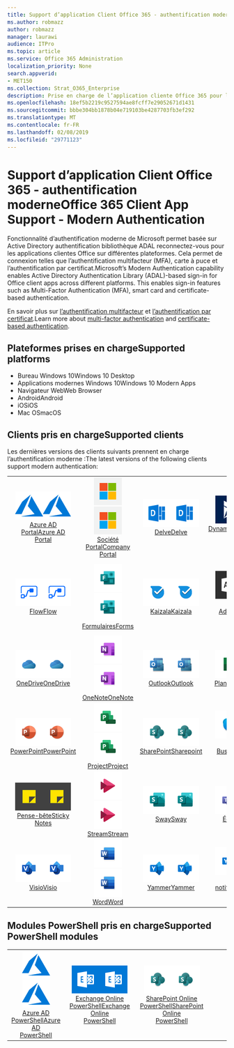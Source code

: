 ```yaml
---
title: Support d’application Client Office 365 - authentification moderne
ms.author: robmazz
author: robmazz
manager: laurawi
audience: ITPro
ms.topic: article
ms.service: Office 365 Administration
localization_priority: None
search.appverid:
- MET150
ms.collection: Strat_O365_Enterprise
description: Prise en charge de l’application cliente Office 365 pour l’authentification moderne.
ms.openlocfilehash: 18ef5b2219c9527594ae8fcff7e29052671d1431
ms.sourcegitcommit: bbbe304bb1878b04e719103be4287703fb3ef292
ms.translationtype: MT
ms.contentlocale: fr-FR
ms.lasthandoff: 02/08/2019
ms.locfileid: "29771123"
---
```

# <a name="office-365-client-app-support---modern-authentication"></a><span data-ttu-id="6e0a3-103">Support d’application Client Office 365 - authentification moderne</span><span class="sxs-lookup"><span data-stu-id="6e0a3-103">Office 365 Client App Support - Modern Authentication</span></span>

<span data-ttu-id="6e0a3-p101">Fonctionnalité d’authentification moderne de Microsoft permet basée sur Active Directory authentification bibliothèque ADAL reconnectez-vous pour les applications clientes Office sur différentes plateformes. Cela permet de connexion telles que l’authentification multifacteur (MFA), carte à puce et l’authentification par certificat.</span><span class="sxs-lookup"><span data-stu-id="6e0a3-p101">Microsoft’s Modern Authentication capability enables Active Directory Authentication Library (ADAL)-based sign-in for Office client apps across different platforms. This enables sign-in features such as Multi-Factor Authentication (MFA), smart card and certificate-based authentication.</span></span>

<span data-ttu-id="6e0a3-106">En savoir plus sur [l’authentification multifacteur](https://docs.microsoft.com/azure/active-directory/authentication/multi-factor-authentication) et [l’authentification par certificat](https://docs.microsoft.com/azure/active-directory/active-directory-certificate-based-authentication-get-started).</span><span class="sxs-lookup"><span data-stu-id="6e0a3-106">Learn more about [multi-factor authentication](https://docs.microsoft.com/azure/active-directory/authentication/multi-factor-authentication) and [certificate-based authentication](https://docs.microsoft.com/azure/active-directory/active-directory-certificate-based-authentication-get-started).</span></span>

## <a name="supported-platforms"></a><span data-ttu-id="6e0a3-107">Plateformes prises en charge</span><span class="sxs-lookup"><span data-stu-id="6e0a3-107">Supported platforms</span></span>

 - <span data-ttu-id="6e0a3-108">Bureau Windows 10</span><span class="sxs-lookup"><span data-stu-id="6e0a3-108">Windows 10 Desktop</span></span>
 - <span data-ttu-id="6e0a3-109">Applications modernes Windows 10</span><span class="sxs-lookup"><span data-stu-id="6e0a3-109">Windows 10 Modern Apps</span></span>
 - <span data-ttu-id="6e0a3-110">Navigateur Web</span><span class="sxs-lookup"><span data-stu-id="6e0a3-110">Web Browser</span></span>
 - <span data-ttu-id="6e0a3-111">Android</span><span class="sxs-lookup"><span data-stu-id="6e0a3-111">Android</span></span>
 - <span data-ttu-id="6e0a3-112">iOS</span><span class="sxs-lookup"><span data-stu-id="6e0a3-112">iOS</span></span>
 - <span data-ttu-id="6e0a3-113">Mac OS</span><span class="sxs-lookup"><span data-stu-id="6e0a3-113">macOS</span></span>

## <a name="supported-clients"></a><span data-ttu-id="6e0a3-114">Clients pris en charge</span><span class="sxs-lookup"><span data-stu-id="6e0a3-114">Supported clients</span></span>

<span data-ttu-id="6e0a3-115">Les dernières versions des clients suivants prennent en charge l’authentification moderne :</span><span class="sxs-lookup"><span data-stu-id="6e0a3-115">The latest versions of the following clients support modern authentication:</span></span>

| | | | | | |
|:---:|:---:|:---:|:---:|:---:|:---:|
| <span data-ttu-id="6e0a3-116">![Icône Azure](media/o365-azure-64x64.png)</span><span class="sxs-lookup"><span data-stu-id="6e0a3-116">![Azure icon](media/o365-azure-64x64.png)</span></span> <br> [<span data-ttu-id="6e0a3-117">Azure AD <br> Portal</span><span class="sxs-lookup"><span data-stu-id="6e0a3-117">Azure AD <br> Portal </span></span>](https://azure.microsoft.com/features/azure-portal/) | <span data-ttu-id="6e0a3-118">![Icône de portail d’entreprise](media/o365-microsoft-64x64.png)</span><span class="sxs-lookup"><span data-stu-id="6e0a3-118">![Company portal icon](media/o365-microsoft-64x64.png)</span></span> <br> [<span data-ttu-id="6e0a3-119">Société <br> Portal</span><span class="sxs-lookup"><span data-stu-id="6e0a3-119">Company <br> Portal </span></span>](https://docs.microsoft.com/intune-user-help/sign-in-to-the-company-portal) | <span data-ttu-id="6e0a3-120">![Entrer l’icône](media/o365-delve-64x64.png)</span><span class="sxs-lookup"><span data-stu-id="6e0a3-120">![Delve icon](media/o365-delve-64x64.png)</span></span> <br> [<span data-ttu-id="6e0a3-121">Delve</span><span class="sxs-lookup"><span data-stu-id="6e0a3-121">Delve</span></span>](https://products.office.com/business/intelligent-search) | <span data-ttu-id="6e0a3-122">![Icône Dynamics 365](media/o365-dynamics365-64x64.png)</span><span class="sxs-lookup"><span data-stu-id="6e0a3-122">![Dynamics 365 icon](media/o365-dynamics365-64x64.png)</span></span> <br> [<span data-ttu-id="6e0a3-123">Dynamics 365</span><span class="sxs-lookup"><span data-stu-id="6e0a3-123">Dynamics 365</span></span>](https://dynamics.microsoft.com) | <span data-ttu-id="6e0a3-124">![Icône Excel](media/o365-excel-64x64.png)</span><span class="sxs-lookup"><span data-stu-id="6e0a3-124">![Excel icon](media/o365-excel-64x64.png)</span></span> <br> [<span data-ttu-id="6e0a3-125">Excel</span><span class="sxs-lookup"><span data-stu-id="6e0a3-125">Excel</span></span>](https://products.office.com/excel) |
| <span data-ttu-id="6e0a3-126">![Icône de flux](media/o365-flow-64x64.png)</span><span class="sxs-lookup"><span data-stu-id="6e0a3-126">![Flow icon](media/o365-flow-64x64.png)</span></span> <br> [<span data-ttu-id="6e0a3-127">Flow</span><span class="sxs-lookup"><span data-stu-id="6e0a3-127">Flow</span></span>](https://flow.microsoft.com) | <span data-ttu-id="6e0a3-128">![Icône de formulaires](media/o365-forms-64x64.png)</span><span class="sxs-lookup"><span data-stu-id="6e0a3-128">![Forms icon](media/o365-forms-64x64.png)</span></span> <br> [<span data-ttu-id="6e0a3-129">Formulaires</span><span class="sxs-lookup"><span data-stu-id="6e0a3-129">Forms</span></span>](https://flow.microsoft.com/connectors/shared_microsoftforms/microsoft-forms/) | <span data-ttu-id="6e0a3-130">![Icône Kaizala](media/o365-kaizala-64x64.png)</span><span class="sxs-lookup"><span data-stu-id="6e0a3-130">![Kaizala icon](media/o365-kaizala-64x64.png)</span></span> <br> [<span data-ttu-id="6e0a3-131">Kaizala</span><span class="sxs-lookup"><span data-stu-id="6e0a3-131">Kaizala</span></span>](https://products.office.com/en/business/microsoft-kaizala) | <span data-ttu-id="6e0a3-132">![Icône d’administration d’Office 365](media/o365-o365admin-64x64.png)</span><span class="sxs-lookup"><span data-stu-id="6e0a3-132">![Office 365 Admin icon](media/o365-o365admin-64x64.png)</span></span> <br> [<span data-ttu-id="6e0a3-133">Office 365 <br> Admin</span><span class="sxs-lookup"><span data-stu-id="6e0a3-133">Office 365 <br> Admin</span></span>](https://products.office.com/business/manage-office-365-admin-app) | <span data-ttu-id="6e0a3-134">![Icône Loupe](media/o365-lens-64x64.png)</span><span class="sxs-lookup"><span data-stu-id="6e0a3-134">![Lens icon](media/o365-lens-64x64.png)</span></span> <br> [<span data-ttu-id="6e0a3-135">Office Lens</span><span class="sxs-lookup"><span data-stu-id="6e0a3-135">Office Lens</span></span>](https://www.microsoft.com/p/office-lens/9wzdncrfj3t8?activetab=pivot%3Aoverviewtab) | 
| <span data-ttu-id="6e0a3-136">![OneDrive entreprise icône](media/o365-OneDrive-64x64.png)</span><span class="sxs-lookup"><span data-stu-id="6e0a3-136">![OneDrive for Business icon](media/o365-OneDrive-64x64.png)</span></span> <br> [<span data-ttu-id="6e0a3-137">OneDrive</span><span class="sxs-lookup"><span data-stu-id="6e0a3-137">OneDrive</span></span>](https://products.office.com/onedrive-for-business/online-cloud-storage) |  <span data-ttu-id="6e0a3-138">![Icône OneNote](media/o365-OneNote-64x64.png)</span><span class="sxs-lookup"><span data-stu-id="6e0a3-138">![OneNote icon](media/o365-OneNote-64x64.png)</span></span> <br> [<span data-ttu-id="6e0a3-139">OneNote</span><span class="sxs-lookup"><span data-stu-id="6e0a3-139">OneNote</span></span>](https://products.office.com/onenote) | <span data-ttu-id="6e0a3-140">![Icône Outlook](media/o365-outlook-64x64.png)</span><span class="sxs-lookup"><span data-stu-id="6e0a3-140">![Outlook icon](media/o365-outlook-64x64.png)</span></span> <br> [<span data-ttu-id="6e0a3-141">Outlook</span><span class="sxs-lookup"><span data-stu-id="6e0a3-141">Outlook</span></span>](https://products.office.com/outlook) | <span data-ttu-id="6e0a3-142">![Icône du planificateur](media/o365-planner-64x64.png)</span><span class="sxs-lookup"><span data-stu-id="6e0a3-142">![Planner icon](media/o365-planner-64x64.png)</span></span> <br> [<span data-ttu-id="6e0a3-143">Planificateur</span><span class="sxs-lookup"><span data-stu-id="6e0a3-143">Planner</span></span>](https://products.office.com/business/task-management-software) | <span data-ttu-id="6e0a3-144">![Icône PowerBI](media/o365-powerbi-64x64.png)</span><span class="sxs-lookup"><span data-stu-id="6e0a3-144">![PowerBI icon](media/o365-powerbi-64x64.png)</span></span> <br> [<span data-ttu-id="6e0a3-145">Power BI</span><span class="sxs-lookup"><span data-stu-id="6e0a3-145">Power BI</span></span>](https://powerbi.microsoft.com)
| <span data-ttu-id="6e0a3-146">![Icône PowerPoint](media/o365-powerpoint-64x64.png)</span><span class="sxs-lookup"><span data-stu-id="6e0a3-146">![PowerPoint icon](media/o365-powerpoint-64x64.png)</span></span> <br> [<span data-ttu-id="6e0a3-147">PowerPoint</span><span class="sxs-lookup"><span data-stu-id="6e0a3-147">PowerPoint</span></span>](https://products.office.com/powerpoint) | <span data-ttu-id="6e0a3-148">![Icône de projet](media/o365-project-64x64.png)</span><span class="sxs-lookup"><span data-stu-id="6e0a3-148">![Project icon](media/o365-project-64x64.png)</span></span> <br> [<span data-ttu-id="6e0a3-149">Project</span><span class="sxs-lookup"><span data-stu-id="6e0a3-149">Project</span></span>](https://products.office.com/project) | <span data-ttu-id="6e0a3-150">![Icône SharePoint](media/o365-sharepoint-64x64.png)</span><span class="sxs-lookup"><span data-stu-id="6e0a3-150">![SharePoint icon](media/o365-sharepoint-64x64.png)</span></span> <br> [<span data-ttu-id="6e0a3-151">SharePoint</span><span class="sxs-lookup"><span data-stu-id="6e0a3-151">Sharepoint</span></span>](https://products.office.com/sharepoint) | <span data-ttu-id="6e0a3-152">![Skype pour entreprise icône](media/o365-skypeforbusiness-64x64.png)</span><span class="sxs-lookup"><span data-stu-id="6e0a3-152">![Skype for Business icon](media/o365-skypeforbusiness-64x64.png)</span></span> <br> [<span data-ttu-id="6e0a3-153">Skype pour <br> Business</span><span class="sxs-lookup"><span data-stu-id="6e0a3-153">Skype for <br> Business</span></span>](https://www.skype.com/business/) | <span data-ttu-id="6e0a3-154">![Icône StaffHub](media/o365-staffhub-64x64.png)</span><span class="sxs-lookup"><span data-stu-id="6e0a3-154">![StaffHub icon](media/o365-staffhub-64x64.png)</span></span> <br> [<span data-ttu-id="6e0a3-155">StaffHub</span><span class="sxs-lookup"><span data-stu-id="6e0a3-155">StaffHub</span></span>](https://products.office.com/microsoft-staffhub/staff-scheduling-software)
| <span data-ttu-id="6e0a3-156">![Icône de Notes pense-bête](media/o365-stickynotes-64x64.png)</span><span class="sxs-lookup"><span data-stu-id="6e0a3-156">![Sticky Notes icon](media/o365-stickynotes-64x64.png)</span></span> <br> [<span data-ttu-id="6e0a3-157">Pense-bête</span><span class="sxs-lookup"><span data-stu-id="6e0a3-157">Sticky Notes</span></span>](https://www.microsoft.com/p/microsoft-sticky-notes/9nblggh4qghw) | <span data-ttu-id="6e0a3-158">![Icône de flux de données](media/o365-stream-64x64.png)</span><span class="sxs-lookup"><span data-stu-id="6e0a3-158">![Stream icon](media/o365-stream-64x64.png)</span></span> <br> [<span data-ttu-id="6e0a3-159">Stream</span><span class="sxs-lookup"><span data-stu-id="6e0a3-159">Stream</span></span>](https://stream.microsoft.com) | <span data-ttu-id="6e0a3-160">![Icône de balancement](media/o365-sway-64x64.png)</span><span class="sxs-lookup"><span data-stu-id="6e0a3-160">![Sway icon](media/o365-sway-64x64.png)</span></span> <br> [<span data-ttu-id="6e0a3-161">Sway</span><span class="sxs-lookup"><span data-stu-id="6e0a3-161">Sway</span></span>](https://sway.com) | <span data-ttu-id="6e0a3-162">![Icône d’équipes](media/o365-teams-64x64.png)</span><span class="sxs-lookup"><span data-stu-id="6e0a3-162">![Teams icon](media/o365-teams-64x64.png)</span></span> <br> [<span data-ttu-id="6e0a3-163">Équipes</span><span class="sxs-lookup"><span data-stu-id="6e0a3-163">Teams</span></span>](https://products.office.com/microsoft-teams/group-chat-software) | <span data-ttu-id="6e0a3-164">![Icône des tâches](media/o365-todo-64x64.png)</span><span class="sxs-lookup"><span data-stu-id="6e0a3-164">![To-Do icon](media/o365-todo-64x64.png)</span></span> <br> [<span data-ttu-id="6e0a3-165">To-Do</span><span class="sxs-lookup"><span data-stu-id="6e0a3-165">To-Do</span></span>](https://todo.microsoft.com)
| <span data-ttu-id="6e0a3-166">![Icône Visio](media/o365-visio-64x64.png)</span><span class="sxs-lookup"><span data-stu-id="6e0a3-166">![Visio icon](media/o365-visio-64x64.png)</span></span> <br> [<span data-ttu-id="6e0a3-167">Visio</span><span class="sxs-lookup"><span data-stu-id="6e0a3-167">Visio</span></span>](https://products.office.com/visio/flowchart-software) | <span data-ttu-id="6e0a3-168">![Icône Word](media/o365-word-64x64.png)</span><span class="sxs-lookup"><span data-stu-id="6e0a3-168">![Word icon](media/o365-word-64x64.png)</span></span> <br> [<span data-ttu-id="6e0a3-169">Word</span><span class="sxs-lookup"><span data-stu-id="6e0a3-169">Word</span></span>](https://products.office.com/word) |<span data-ttu-id="6e0a3-170">![Icône de Yammer](media/o365-yammer-64x64.png)</span><span class="sxs-lookup"><span data-stu-id="6e0a3-170">![Yammer icon](media/o365-yammer-64x64.png)</span></span> <br> [<span data-ttu-id="6e0a3-171">Yammer</span><span class="sxs-lookup"><span data-stu-id="6e0a3-171">Yammer</span></span>](https://products.office.com/yammer/yammer-overview) | <span data-ttu-id="6e0a3-172">![Icône de Yammer](media/o365-yammer-64x64.png)</span><span class="sxs-lookup"><span data-stu-id="6e0a3-172">![Yammer icon](media/o365-yammer-64x64.png)</span></span> <br> [<span data-ttu-id="6e0a3-173">Yammer <br> notificateur</span><span class="sxs-lookup"><span data-stu-id="6e0a3-173">Yammer <br> Notifier</span></span>](https://products.office.com/yammer/yammer-overview) |  |

## <a name="supported-powershell-modules"></a><span data-ttu-id="6e0a3-174">Modules PowerShell pris en charge</span><span class="sxs-lookup"><span data-stu-id="6e0a3-174">Supported PowerShell modules</span></span>

| | | | | | |
|:---:|:---:|:---:|:---:|:---:|:---:|
| <span data-ttu-id="6e0a3-175">![Icône Azure](media/o365-azure-64x64.png)</span><span class="sxs-lookup"><span data-stu-id="6e0a3-175">![Azure icon](media/o365-azure-64x64.png)</span></span> <br> [<span data-ttu-id="6e0a3-176">Azure AD <br> PowerShell</span><span class="sxs-lookup"><span data-stu-id="6e0a3-176">Azure AD <br> PowerShell</span></span>](https://docs.microsoft.com/powershell/azure/active-directory/overview?view=azureadps-2.0) | <span data-ttu-id="6e0a3-177">![Icône d’Exchange](media/o365-exchange-64x64.png)</span><span class="sxs-lookup"><span data-stu-id="6e0a3-177">![Exchange icon](media/o365-exchange-64x64.png)</span></span> <br> [<span data-ttu-id="6e0a3-178">Exchange Online <br> PowerShell</span><span class="sxs-lookup"><span data-stu-id="6e0a3-178">Exchange Online <br> PowerShell</span></span>](https://docs.microsoft.com/powershell/exchange/exchange-online/exchange-online-powershell?view=exchange-ps) | <span data-ttu-id="6e0a3-179">![Icône SharePoint](media/o365-sharepoint-64x64.png)</span><span class="sxs-lookup"><span data-stu-id="6e0a3-179">![SharePoint icon](media/o365-sharepoint-64x64.png)</span></span> <br> [<span data-ttu-id="6e0a3-180">SharePoint Online <br> PowerShell</span><span class="sxs-lookup"><span data-stu-id="6e0a3-180">SharePoint Online <br> PowerShell</span></span>](https://docs.microsoft.com/sharepoint/manage-team-and-communication-sites-in-powershell)